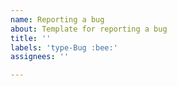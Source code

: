 ```yaml
---
name: Reporting a bug
about: Template for reporting a bug
title: ''
labels: 'type-Bug :bee:'
assignees: ''

---
```

